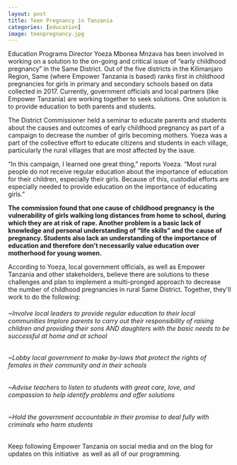 ```yaml
---
layout: post
title: Teen Pregnancy in Tanzania
categories: [education]
image: teenpregnancy.jpg
---
```


Education Programs Director Yoeza Mbonea Mnzava has been involved in working on a solution to the on-going and critical issue of “early childhood pregnancy” in the Same District. Out of the five districts in the Kilimanjaro Region, Same (where Empower Tanzania is based) ranks first in childhood pregnancies for girls in primary and secondary schools based on data collected in 2017. Currently, government officials and local partners (like Empower Tanzania) are working together to seek solutions. One solution is to provide education to both parents and students.

The District Commissioner held a seminar to educate parents and students about the causes and outcomes of early childhood pregnancy as part of a campaign to decrease the number of girls becoming mothers. Yoeza was a part of the collective effort to educate citizens and students in each village, particularly the rural villages that are most affected by the issue.

“In this campaign, I learned one great thing,” reports Yoeza. “Most rural people do not receive regular education about the importance of education for their children, especially their girls. Because of this, custodial efforts are especially needed to provide education on the importance of educating girls.”

**The commission found that one cause of childhood pregnancy is the vulnerability of girls walking long distances from home to school, during which they are at risk of rape. Another problem is a basic lack of knowledge and personal understanding of “life skills” and the cause of pregnancy. Students also lack an understanding of the importance of education and therefore don’t necessarily value education over motherhood for young women.**

According to Yoeza, local government officials, as well as Empower Tanzania and other stakeholders, believe there are solutions to these challenges and plan to implement a multi-pronged approach to decrease the number of childhood pregnancies in rural Same District. Together, they'll work to do the following:

###### ~Involve local leaders to provide regular education to their local communities Implore parents to carry out their responsibility of raising children and providing their sons AND daughters with the basic needs to be successful at home and at school

###### ~Lobby local government to make by-laws that protect the rights of females in their community and in their schools

###### ~Advise teachers to listen to students with great care, love, and compassion to help identify problems and offer solutions

###### ~Hold the government accountable in their promise to deal fully with criminals who harm students

Keep following Empower Tanzania on social media and on the blog for updates on this initiative&nbsp; as well as all of our programming.

&nbsp;

&nbsp;